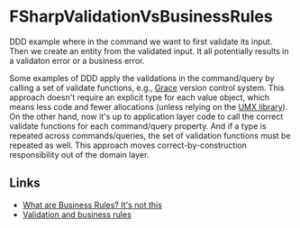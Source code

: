 # FSharpValidationVsBusinessRules

DDD example where in the command we want to first validate its input. Then we
create an entity from the validated input. It all potentially results in a
validaton error or a business error.

Some examples of DDD apply the validations in the command/query by calling a set
of validate functions, e.g., [Grace](https://github.com/ScottArbeit/Grace)
version control system. This approach doesn't require an explicit type for each
value object, which means less code and fewer allocations (unless relying on the
[UMX library](https://github.com/fsprojects/FSharp.UMX)). On the other hand, now
it's up to application layer code to call the correct validate functions for
each command/query property. And if a type is repeated across commands/queries,
the set of validation functions must be repeated as well. This approach moves
correct-by-construction responsibility out of the domain layer.

## Links

- [What are Business Rules? It's not this](https://www.youtube.com/watch?v=FbYcIqVmGRk)
- [Validation and business rules](https://blog.ploeh.dk/2023/06/26/validation-and-business-rules)
